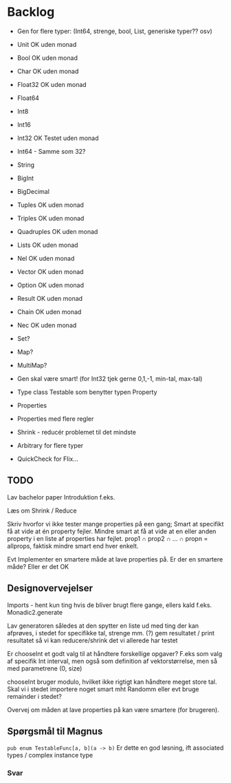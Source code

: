 # Backlog

* Gen for flere typer: (Int64, strenge, bool, List, generiske typer?? osv)
* Unit OK uden monad
* Bool OK uden monad
* Char OK uden monad
* Float32	OK uden monad
* Float64	
* Int8
* Int16
* Int32 OK Testet uden monad
* Int64 - Samme som 32?
* String 
* BigInt
* BigDecimal
* Tuples OK uden monad
* Triples OK uden monad
* Quadruples OK uden monad
* Lists OK uden monad
* Nel OK uden monad
* Vector OK uden monad
* Option OK uden monad
* Result OK uden monad
* Chain OK uden monad
* Nec OK uden monad
* Set?
* Map?
* MultiMap?

* Gen skal være smart! (for Int32 tjek gerne 0,1,-1, min-tal, max-tal)

* Type class Testable som benytter typen Property
* Properties
* Properties med flere regler 

* Shrink - reducér problemet til det mindste

* Arbitrary for flere typer

* QuickCheck for Flix...

## TODO

Lav bachelor paper
Introduktion f.eks.

Læs om Shrink / Reduce

Skriv hvorfor vi ikke tester mange properties på een gang; Smart at specifikt få at vide at én property fejler. Mindre smart at få at vide at en eller anden property i en liste af properties har fejlet. prop1 $\cap$ prop2 $\cap$ ... $\cap$ propn = allprops, faktisk mindre smart end hver enkelt. 

Evt Implementer en smartere måde at lave properties på. Er der en smartere måde? Eller er det OK

## Designovervejelser

Imports - hent kun ting hvis de bliver brugt flere gange, ellers kald f.eks. Monadic2.generate


Lav generatoren således at den spytter en liste ud med ting der kan afprøves, i stedet for specifikke tal, strenge mm. (?)
gem resultatet / print resultatet så vi kan reducere/shrink det vi allerede har testet

Er chooseInt et godt valg til at håndtere forskellige opgaver? F.eks som valg af specifik Int interval, men også som definition af vektorstørrelse, men så med parametrene (0, size)

chooseInt bruger modulo, hvilket ikke rigtigt kan håndtere meget store tal. Skal vi i stedet importere noget smart mht Randomm eller evt bruge remainder i stedet?

Overvej om måden at lave properties på kan være smartere (for brugeren).

## Spørgsmål til Magnus

`pub enum TestableFunc[a, b](a -> b)` Er dette en god løsning, ift associated types / complex instance type

### Svar
